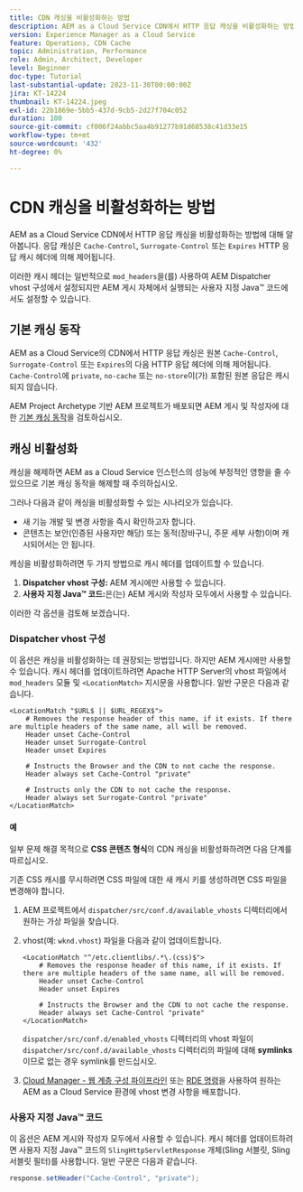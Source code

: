 ```yaml
---
title: CDN 캐싱을 비활성화하는 방법
description: AEM as a Cloud Service CDN에서 HTTP 응답 캐싱을 비활성화하는 방법에 대해 알아봅니다.
version: Experience Manager as a Cloud Service
feature: Operations, CDN Cache
topic: Administration, Performance
role: Admin, Architect, Developer
level: Beginner
doc-type: Tutorial
last-substantial-update: 2023-11-30T00:00:00Z
jira: KT-14224
thumbnail: KT-14224.jpeg
exl-id: 22b1869e-5bb5-437d-9cb5-2d27f704c052
duration: 100
source-git-commit: cf006f24abbc5aa4b91277b91d68538c41d33e15
workflow-type: tm+mt
source-wordcount: '432'
ht-degree: 0%

---
```


# CDN 캐싱을 비활성화하는 방법

AEM as a Cloud Service CDN에서 HTTP 응답 캐싱을 비활성화하는 방법에 대해 알아봅니다. 응답 캐싱은 `Cache-Control`, `Surrogate-Control` 또는 `Expires` HTTP 응답 캐시 헤더에 의해 제어됩니다.

이러한 캐시 헤더는 일반적으로 `mod_headers`을(를) 사용하여 AEM Dispatcher vhost 구성에서 설정되지만 AEM 게시 자체에서 실행되는 사용자 지정 Java™ 코드에서도 설정할 수 있습니다.

## 기본 캐싱 동작

AEM as a Cloud Service의 CDN에서 HTTP 응답 캐싱은 원본 `Cache-Control`, `Surrogate-Control` 또는 `Expires`의 다음 HTTP 응답 헤더에 의해 제어됩니다.  `Cache-Control`에 `private`, `no-cache` 또는 `no-store`이(가) 포함된 원본 응답은 캐시되지 않습니다.

AEM Project Archetype 기반 AEM 프로젝트가 배포되면 AEM 게시 및 작성자에 대한 [기본 캐싱 동작](./enable-caching.md#default-caching-behavior)을 검토하십시오.


## 캐싱 비활성화

캐싱을 해제하면 AEM as a Cloud Service 인스턴스의 성능에 부정적인 영향을 줄 수 있으므로 기본 캐싱 동작을 해제할 때 주의하십시오.

그러나 다음과 같이 캐싱을 비활성화할 수 있는 시나리오가 있습니다.

- 새 기능 개발 및 변경 사항을 즉시 확인하고자 합니다.
- 콘텐츠는 보안(인증된 사용자만 해당) 또는 동적(장바구니, 주문 세부 사항)이며 캐시되어서는 안 됩니다.

캐싱을 비활성화하려면 두 가지 방법으로 캐시 헤더를 업데이트할 수 있습니다.

1. **Dispatcher vhost 구성:** AEM 게시에만 사용할 수 있습니다.
1. **사용자 지정 Java™ 코드:**&#x200B;은(는) AEM 게시와 작성자 모두에서 사용할 수 있습니다.

이러한 각 옵션을 검토해 보겠습니다.

### Dispatcher vhost 구성

이 옵션은 캐싱을 비활성화하는 데 권장되는 방법입니다. 하지만 AEM 게시에만 사용할 수 있습니다. 캐시 헤더를 업데이트하려면 Apache HTTP Server의 vhost 파일에서 `mod_headers` 모듈 및 `<LocationMatch>` 지시문을 사용합니다. 일반 구문은 다음과 같습니다.

```
<LocationMatch "$URL$ || $URL_REGEX$">
    # Removes the response header of this name, if it exists. If there are multiple headers of the same name, all will be removed.
    Header unset Cache-Control
    Header unset Surrogate-Control
    Header unset Expires

    # Instructs the Browser and the CDN to not cache the response.
    Header always set Cache-Control "private"

    # Instructs only the CDN to not cache the response.
    Header always set Surrogate-Control "private"
</LocationMatch>
```

#### 예

일부 문제 해결 목적으로 **CSS 콘텐츠 형식**&#x200B;의 CDN 캐싱을 비활성화하려면 다음 단계를 따르십시오.

기존 CSS 캐시를 무시하려면 CSS 파일에 대한 새 캐시 키를 생성하려면 CSS 파일을 변경해야 합니다.

1. AEM 프로젝트에서 `dispatcher/src/conf.d/available_vhosts` 디렉터리에서 원하는 가상 파일을 찾습니다.
1. vhost(예: `wknd.vhost`) 파일을 다음과 같이 업데이트합니다.

   ```
   <LocationMatch "^/etc.clientlibs/.*\.(css)$">
       # Removes the response header of this name, if it exists. If there are multiple headers of the same name, all will be removed.
       Header unset Cache-Control
       Header unset Expires
   
       # Instructs the Browser and the CDN to not cache the response.
       Header always set Cache-Control "private"
   </LocationMatch>
   ```

   `dispatcher/src/conf.d/enabled_vhosts` 디렉터리의 vhost 파일이 `dispatcher/src/conf.d/available_vhosts` 디렉터리의 파일에 대해 **symlinks**&#x200B;이므로 없는 경우 symlink를 만드십시오.
1. [Cloud Manager - 웹 계층 구성 파이프라인](https://experienceleague.adobe.com/docs/experience-manager-cloud-service/content/implementing/using-cloud-manager/cicd-pipelines/introduction-ci-cd-pipelines.html?lang=ko&#web-tier-config-pipelines) 또는 [RDE 명령](https://experienceleague.adobe.com/docs/experience-manager-learn/cloud-service/developing/rde/how-to-use.html?lang=ko#deploy-apache-or-dispatcher-configuration)을 사용하여 원하는 AEM as a Cloud Service 환경에 vhost 변경 사항을 배포합니다.

### 사용자 지정 Java™ 코드

이 옵션은 AEM 게시와 작성자 모두에서 사용할 수 있습니다. 캐시 헤더를 업데이트하려면 사용자 지정 Java™ 코드의 `SlingHttpServletResponse` 개체(Sling 서블릿, Sling 서블릿 필터)를 사용합니다. 일반 구문은 다음과 같습니다.

```java
response.setHeader("Cache-Control", "private");
```
